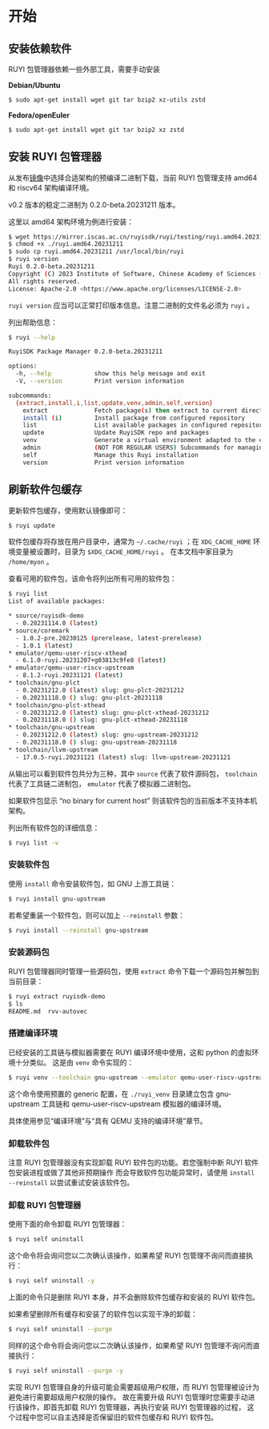 # 开始

## 安装依赖软件

RUYI 包管理器依赖一些外部工具，需要手动安装

**Debian/Ubuntu**

```bash
$ sudo apt-get install wget git tar bzip2 xz-utils zstd
```

**Fedora/openEuler**

```bash
$ sudo apt-get install wget git tar bzip2 xz zstd
```

## 安装 RUYI 包管理器

从发布[镜像](https://mirror.iscas.ac.cn/ruyisdk/ruyi/testing/)中选择合适架构的预编译二进制下载，当前 RUYI 包管理支持 amd64 和 riscv64 架构编译环境。

v0.2 版本的稳定二进制为 0.2.0-beta.20231211 版本。

这里以 amd64 架构环境为例进行安装：

```bash
$ wget https://mirror.iscas.ac.cn/ruyisdk/ruyi/testing/ruyi.amd64.20231211
$ chmod +x ./ruyi.amd64.20231211
$ sudo cp ruyi.amd64.20231211 /usr/local/bin/ruyi
$ ruyi version
Ruyi 0.2.0-beta.20231211
Copyright (C) 2023 Institute of Software, Chinese Academy of Sciences (ISCAS).
All rights reserved.
License: Apache-2.0 <https://www.apache.org/licenses/LICENSE-2.0>
```

``ruyi version`` 应当可以正常打印版本信息。注意二进制的文件名必须为 ``ruyi`` 。

列出帮助信息：

```bash
$ ruyi --help

RuyiSDK Package Manager 0.2.0-beta.20231211

options:
  -h, --help            show this help message and exit
  -V, --version         Print version information

subcommands:
  {extract,install,i,list,update,venv,admin,self,version}
    extract             Fetch package(s) then extract to current directory
    install (i)         Install package from configured repository
    list                List available packages in configured repository
    update              Update RuyiSDK repo and packages
    venv                Generate a virtual environment adapted to the chosen toolchain and profile
    admin               (NOT FOR REGULAR USERS) Subcommands for managing Ruyi repos
    self                Manage this Ruyi installation
    version             Print version information
```

## 刷新软件包缓存

更新软件包缓存，使用默认镜像即可：

```bash
$ ruyi update
```

软件包缓存将存放在用户目录中，通常为 ``~/.cache/ruyi`` ；在 ``XDG_CACHE_HOME`` 环境变量被设置时，目录为 ``$XDG_CACHE_HOME/ruyi`` 。
在本文档中家目录为 ``/home/myon`` 。

查看可用的软件包，该命令将列出所有可用的软件包：

```bash
$ ruyi list
List of available packages:

* source/ruyisdk-demo
  - 0.20231114.0 (latest)
* source/coremark
  - 1.0.2-pre.20230125 (prerelease, latest-prerelease)
  - 1.0.1 (latest)
* emulator/qemu-user-riscv-xthead
  - 6.1.0-ruyi.20231207+g03813c9fe8 (latest)
* emulator/qemu-user-riscv-upstream
  - 8.1.2-ruyi.20231121 (latest)
* toolchain/gnu-plct
  - 0.20231212.0 (latest) slug: gnu-plct-20231212
  - 0.20231118.0 () slug: gnu-plct-20231118
* toolchain/gnu-plct-xthead
  - 0.20231212.0 (latest) slug: gnu-plct-xthead-20231212
  - 0.20231118.0 () slug: gnu-plct-xthead-20231118
* toolchain/gnu-upstream
  - 0.20231212.0 (latest) slug: gnu-upstream-20231212
  - 0.20231118.0 () slug: gnu-upstream-20231118
* toolchain/llvm-upstream
  - 17.0.5-ruyi.20231121 (latest) slug: llvm-upstream-20231121
```

从输出可以看到软件包共分为三种，其中 ``source`` 代表了软件源码包， ``toolchain`` 代表了工具链二进制包， ``emulator`` 代表了模拟器二进制包。

如果软件包显示 “no binary for current host” 则该软件包的当前版本不支持本机架构。

列出所有软件包的详细信息：

```bash
$ ruyi list -v
```

### 安装软件包

使用 ``install`` 命令安装软件包，如 GNU 上游工具链：

```bash
$ ruyi install gnu-upstream
```

若希望重装一个软件包，则可以加上 ``--reinstall`` 参数：

```bash
$ ruyi install --reinstall gnu-upstream
```

### 安装源码包

RUYI 包管理器同时管理一些源码包，使用 ``extract`` 命令下载一个源码包并解包到当前目录：

```bash
$ ruyi extract ruyisdk-demo
$ ls
README.md  rvv-autovec
```

### 搭建编译环境

已经安装的工具链与模拟器需要在 RUYI 编译环境中使用，这和 python 的虚拟环境十分类似。
这是由 ``venv`` 命令实现的：

```bash
$ ruyi venv --toolchain gnu-upstream --emulator qemu-user-riscv-upstream generic ./ruyi_venv
```

这个命令使用预置的 generic 配置，在 ``./ruyi_venv`` 目录建立包含 gnu-upstream 工具链和
 qemu-user-riscv-upstream 模拟器的编译环境。

具体使用参见“编译环境”与“具有 QEMU 支持的编译环境”章节。

### 卸载软件包

注意 RUYI 包管理器没有实现卸载 RUYI 软件包的功能。若您强制中断 RUYI 软件包安装进程或做了其他非预期操作
而会导致软件包功能异常时，请使用 ``install --reinstall`` 以尝试重试安装该软件包。

### 卸载 RUYI 包管理器

使用下面的命令卸载 RUYI 包管理器：

```bash
$ ruyi self uninstall
```

这个命令将会询问您以二次确认该操作，如果希望 RUYI 包管理不询问而直接执行：

```bash
$ ruyi self uninstall -y
```

上面的命令只是删除 RUYI 本身，并不会删除软件包缓存和安装的 RUYI 软件包。

如果希望删除所有缓存和安装了的软件包以实现干净的卸载：

```bash
$ ruyi self uninstall --purge
```

同样的这个命令将会询问您以二次确认该操作，如果希望 RUYI 包管理不询问而直接执行：

```bash
$ ruyi self uninstall --purge -y
```

实现 RUYI 包管理自身的升级可能会需要超级用户权限，而 RUYI 包管理被设计为避免进行需要超级用户权限的操作。
故在需要升级 RUYI 包管理时您需要手动进行该操作，即首先卸载 RUYI 包管理器，再执行安装 RUYI 包管理器的过程，
这个过程中您可以自主选择是否保留旧的软件包缓存和 RUYI 软件包。
